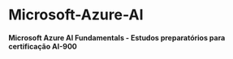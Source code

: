 # Microsoft-Azure-AI

#### Microsoft Azure AI Fundamentals - Estudos preparatórios para certificação AI-900
